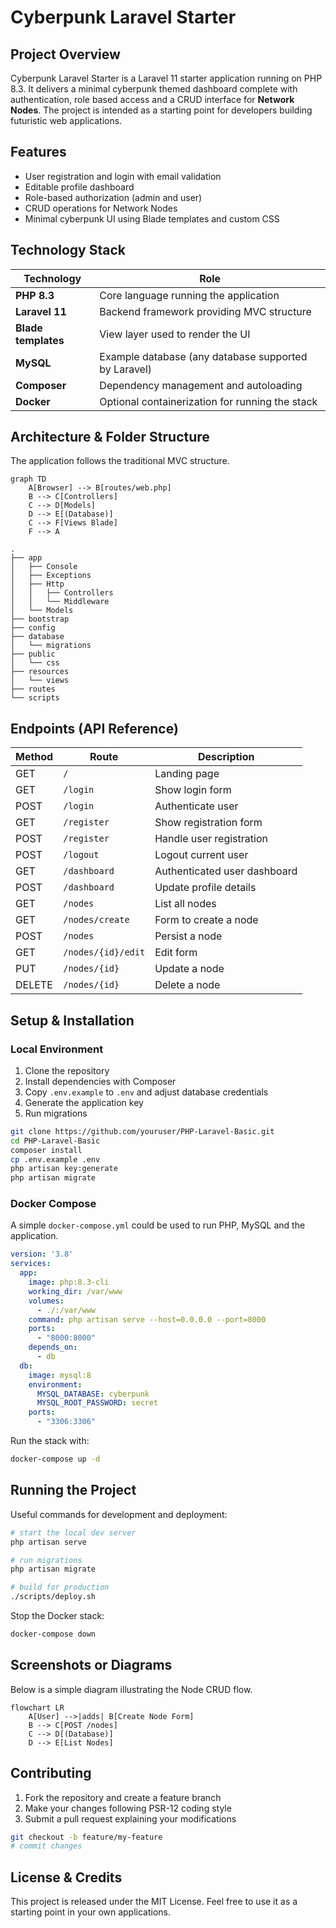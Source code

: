 # Cyberpunk Laravel Starter

## Project Overview
Cyberpunk Laravel Starter is a Laravel 11 starter application running on PHP 8.3. It delivers a minimal cyberpunk themed dashboard complete with authentication, role based access and a CRUD interface for **Network Nodes**. The project is intended as a starting point for developers building futuristic web applications.

## Features
- User registration and login with email validation
- Editable profile dashboard
- Role-based authorization (admin and user)
- CRUD operations for Network Nodes
- Minimal cyberpunk UI using Blade templates and custom CSS

## Technology Stack
| Technology | Role |
|------------|------------------------------------------------------------|
| **PHP 8.3** | Core language running the application |
| **Laravel 11** | Backend framework providing MVC structure |
| **Blade templates** | View layer used to render the UI |
| **MySQL** | Example database (any database supported by Laravel) |
| **Composer** | Dependency management and autoloading |
| **Docker** | Optional containerization for running the stack |

## Architecture & Folder Structure
The application follows the traditional MVC structure.

```mermaid
graph TD
    A[Browser] --> B[routes/web.php]
    B --> C[Controllers]
    C --> D[Models]
    D --> E[(Database)]
    C --> F[Views Blade]
    F --> A
```

```
.
├── app
│   ├── Console
│   ├── Exceptions
│   ├── Http
│   │   ├── Controllers
│   │   └── Middleware
│   └── Models
├── bootstrap
├── config
├── database
│   └── migrations
├── public
│   └── css
├── resources
│   └── views
├── routes
└── scripts
```

## Endpoints (API Reference)
| Method | Route | Description |
|--------|-------|-------------|
| GET | `/` | Landing page |
| GET | `/login` | Show login form |
| POST | `/login` | Authenticate user |
| GET | `/register` | Show registration form |
| POST | `/register` | Handle user registration |
| POST | `/logout` | Logout current user |
| GET | `/dashboard` | Authenticated user dashboard |
| POST | `/dashboard` | Update profile details |
| GET | `/nodes` | List all nodes |
| GET | `/nodes/create` | Form to create a node |
| POST | `/nodes` | Persist a node |
| GET | `/nodes/{id}/edit` | Edit form |
| PUT | `/nodes/{id}` | Update a node |
| DELETE | `/nodes/{id}` | Delete a node |

## Setup & Installation
### Local Environment
1. Clone the repository
2. Install dependencies with Composer
3. Copy `.env.example` to `.env` and adjust database credentials
4. Generate the application key
5. Run migrations

```bash
git clone https://github.com/youruser/PHP-Laravel-Basic.git
cd PHP-Laravel-Basic
composer install
cp .env.example .env
php artisan key:generate
php artisan migrate
```

### Docker Compose
A simple `docker-compose.yml` could be used to run PHP, MySQL and the application.

```yaml
version: '3.8'
services:
  app:
    image: php:8.3-cli
    working_dir: /var/www
    volumes:
      - ./:/var/www
    command: php artisan serve --host=0.0.0.0 --port=8000
    ports:
      - "8000:8000"
    depends_on:
      - db
  db:
    image: mysql:8
    environment:
      MYSQL_DATABASE: cyberpunk
      MYSQL_ROOT_PASSWORD: secret
    ports:
      - "3306:3306"
```

Run the stack with:

```bash
docker-compose up -d
```

## Running the Project
Useful commands for development and deployment:

```bash
# start the local dev server
php artisan serve

# run migrations
php artisan migrate

# build for production
./scripts/deploy.sh
```

Stop the Docker stack:

```bash
docker-compose down
```

## Screenshots or Diagrams
Below is a simple diagram illustrating the Node CRUD flow.

```mermaid
flowchart LR
    A[User] -->|adds| B[Create Node Form]
    B --> C[POST /nodes]
    C --> D[(Database)]
    D --> E[List Nodes]
```

## Contributing
1. Fork the repository and create a feature branch
2. Make your changes following PSR-12 coding style
3. Submit a pull request explaining your modifications

```bash
git checkout -b feature/my-feature
# commit changes
```

## License & Credits
This project is released under the MIT License. Feel free to use it as a starting point in your own applications.
